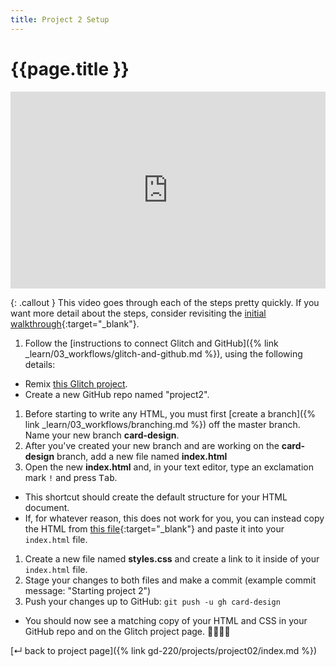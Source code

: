 ```yaml
---
title: Project 2 Setup
---
```


# {{page.title }}

<div class="loom-embed-wrapper">
  <div style="position: relative; padding-bottom: 62.5%; height: 0;"><iframe src="https://www.loom.com/embed/a44aa7f25c99445998a46d2c369d3b39" frameborder="0" webkitallowfullscreen mozallowfullscreen allowfullscreen style="position: absolute; top: 0; left: 0; width: 100%; height: 100%;"></iframe></div>
</div>

{: .callout }
This video goes through each of the steps pretty quickly. If you want more detail about the steps, consider revisiting the [initial walkthrough](https://loom.com/share/folder/779298f8d2a9447e9d2030228720b72a){:target="_blank"}.

1. Follow the [instructions to connect Glitch and GitHub]({% link _learn/03_workflows/glitch-and-github.md %}), using the following details:
  - Remix [this Glitch project](https://glitch.com/~mica-web-starter).
  - Create a new GitHub repo named "project2".
1. Before starting to write any HTML, you must first [create a branch]({% link _learn/03_workflows/branching.md %}) off the master branch. Name your new branch <b>card-design</b>.
1. After you've created your new branch and are working on the <b>card-design</b> branch, add a new file named <b>index.html</b>
1. Open the new <b>index.html</b> and, in your text editor, type an exclamation mark `!` and press <kbd>Tab</kbd>.
  - This shortcut should create the default structure for your HTML document.
  - If, for whatever reason, this does not work for you, you can instead copy the HTML from [this file](https://gist.githubusercontent.com/angeliquejw/cf4f8dec09092103c0b7a75daa75a7a0/raw/a94fec4a8c121ffd2d65cd3a0fcef1bec25c7f44/index.html){:target="_blank"} and paste it into your `index.html` file.
1. Create a new file named <b>styles.css</b> and create a link to it inside of your `index.html` file.
1. Stage your changes to both files and make a commit (example commit message: "Starting project 2")
1. Push your changes up to GitHub: `git push -u gh card-design`
  - You should now see a matching copy of your HTML and CSS in your GitHub repo and on the Glitch project page. 🙌🏻🌈😺

[&#x21b5; back to project page]({% link gd-220/projects/project02/index.md %})

